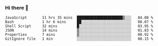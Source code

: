 ### Hi there 👋

<!-- - 🔭 I’m currently working on ...
- 🌱 I’m currently learning ...
- 👯 I’m looking to collaborate on ...
- 🤔 I’m looking for help with ...
- 💬 Ask me about ...
- 📫 How to reach me: ...
- 😄 Pronouns: ...
- ⚡ Fun fact: ... -->



<!--START_SECTION:waka-->

```text
JavaScript       11 hrs 35 mins  █████████████████████▒░░░   84.80 %
Bash             1 hr 6 mins     ██░░░░░░░░░░░░░░░░░░░░░░░   08.07 %
Shell Script     32 mins         █░░░░░░░░░░░░░░░░░░░░░░░░   03.95 %
JSON             14 mins         ▒░░░░░░░░░░░░░░░░░░░░░░░░   01.83 %
Properties       7 mins          ▒░░░░░░░░░░░░░░░░░░░░░░░░   00.92 %
GitIgnore file   1 min           ░░░░░░░░░░░░░░░░░░░░░░░░░   00.15 %
```

<!--END_SECTION:waka-->
